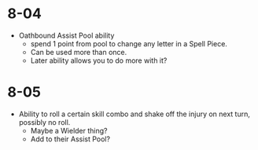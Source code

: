 # 8-04
- Oathbound Assist Pool ability
	- spend 1 point from pool to change any letter in a Spell Piece. 
	- Can be used more than once. 
	- Later ability allows you to do more with it?

# 8-05
- Ability to roll a certain skill combo and shake off the injury on next turn, possibly no roll. 
	- Maybe a Wielder thing? 
	- Add to their Assist Pool?